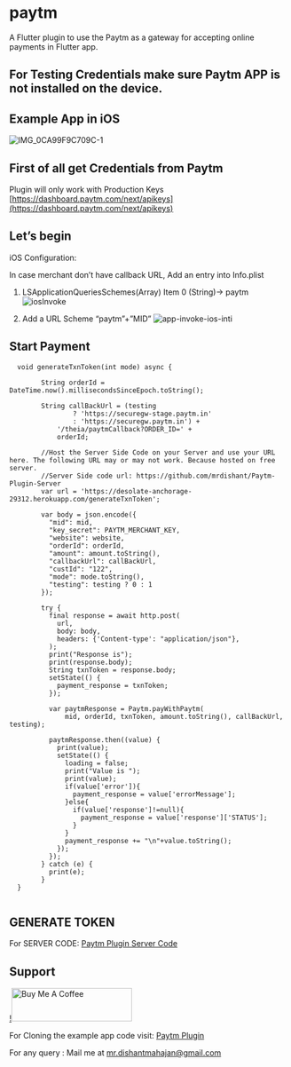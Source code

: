 # paytm

A Flutter plugin to use the Paytm as a gateway for accepting online payments in Flutter app.

## For Testing Credentials make sure Paytm APP is not installed on the device.


## Example App in iOS
![IMG_0CA99F9C709C-1](https://user-images.githubusercontent.com/25786428/82787888-07fbc180-9e85-11ea-87cb-754c6155b1d3.jpeg)


## First of all get Credentials from Paytm
Plugin will only work with Production Keys
[https://dashboard.paytm.com/next/apikeys](https://dashboard.paytm.com/next/apikeys)


## Let’s begin

iOS Configuration:

In case merchant don’t have callback URL, Add an entry into Info.plist

1. LSApplicationQueriesSchemes(Array) Item 0 (String)-> paytm
![iosInvoke](https://user-images.githubusercontent.com/25786428/82787548-45138400-9e84-11ea-835f-caa0701728cb.png)

2. Add a URL Scheme “paytm”+”MID”
![app-invoke-ios-inti](https://user-images.githubusercontent.com/25786428/82787531-3c22b280-9e84-11ea-9923-c18f2bc904de.png)
 

## Start Payment
```
  void generateTxnToken(int mode) async {
    
        String orderId = DateTime.now().millisecondsSinceEpoch.toString();

        String callBackUrl = (testing
                ? 'https://securegw-stage.paytm.in'
                : 'https://securegw.paytm.in') +
            '/theia/paytmCallback?ORDER_ID=' +
            orderId;

        //Host the Server Side Code on your Server and use your URL here. The following URL may or may not work. Because hosted on free server.
        //Server Side code url: https://github.com/mrdishant/Paytm-Plugin-Server
        var url = 'https://desolate-anchorage-29312.herokuapp.com/generateTxnToken';

        var body = json.encode({
          "mid": mid,
          "key_secret": PAYTM_MERCHANT_KEY,
          "website": website,
          "orderId": orderId,
          "amount": amount.toString(),
          "callbackUrl": callBackUrl,
          "custId": "122",
          "mode": mode.toString(),
          "testing": testing ? 0 : 1
        });

        try {
          final response = await http.post(
            url,
            body: body,
            headers: {'Content-type': "application/json"},
          );
          print("Response is");
          print(response.body);
          String txnToken = response.body;
          setState(() {
            payment_response = txnToken;
          });

          var paytmResponse = Paytm.payWithPaytm(
              mid, orderId, txnToken, amount.toString(), callBackUrl, testing);

          paytmResponse.then((value) {
            print(value);
            setState(() {
              loading = false;
              print("Value is ");
              print(value);
              if(value['error']){
                payment_response = value['errorMessage'];
              }else{
                if(value['response']!=null){
                  payment_response = value['response']['STATUS'];
                }
              }
              payment_response += "\n"+value.toString();
            });
          });
        } catch (e) {
          print(e);
        }
  }
  
  ``` 

## GENERATE TOKEN
For SERVER CODE:
[Paytm Plugin Server Code](https://github.com/mrdishant/Paytm-Plugin-Server)

## Support

[!<img src="" alt="Buy Me A Coffee" style="height: 60px !important;width: 217px !important;" >](https://www.buymeacoffee.com/mrdishant)


For Cloning the example app code visit:
[Paytm Plugin](https://github.com/mrdishant/Paytm-All-in-one-flutter-sdk.git)

For any query :
Mail me at mr.dishantmahajan@gmail.com